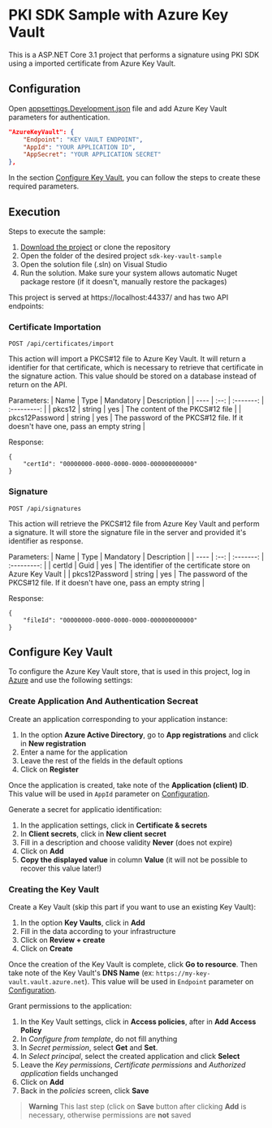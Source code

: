 # PKI SDK Sample with Azure Key Vault
This is a ASP.NET Core 3.1 project that performs a signature using PKI SDK
using a imported certificate from Azure Key Vault.

## Configuration
Open [appsettings.Development.json](/KeyVaultSample/appsettings.Development.json#L2-L6)
file and add Azure Key Vault parameters for authentication. 

```json
"AzureKeyVault": {
    "Endpoint": "KEY VAULT ENDPOINT",
    "AppId": "YOUR APPLICATION ID",
    "AppSecret": "YOUR APPLICATION SECRET"
},
```

In the section [Configure Key Vault](#configure-key-vault),
you can follow the steps to create these required parameters.

## Execution

Steps to execute the sample:
1. [Download the project](https://github.com/LacunaSoftware/GeneralSamples/archive/master.zip) or clone the repository
1. Open the folder of the desired project `sdk-key-vault-sample`
1. Open the solution file (.sln) on Visual Studio
1. Run the solution. Make sure your system allows automatic Nuget package restore (if it doesn't, manually restore the packages)

This project is served at https://localhost:44337/ and has two API endpoints:

### Certificate Importation

`POST /api/certificates/import`

This action will import a PKCS#12 file to Azure Key Vault.
It will return a identifier for that certificate, which is necessary to retrieve that certificate in the signature action.
This value should be stored on a database instead of return on the API.

Parameters:
| Name | Type | Mandatory | Description |
| ---- | :--: | :-------: | :---------: |
| pkcs12 | string | yes | The content of the PKCS#12 file |
| pkcs12Password | string | yes | The password of the PKCS#12 file. If it doesn't have one, pass an empty string |

Response:
```
{
	"certId": "00000000-0000-0000-0000-000000000000"
}
```

### Signature

`POST /api/signatures`

This action will retrieve the PKCS#12 file from Azure Key Vault and perform a signature.
It will store the signature file in the server and provided it's identifier as response.

Parameters:
| Name | Type | Mandatory | Description |
| ---- | :--: | :-------: | :---------: |
| certId | Guid | yes | The identifier of the certificate store on Azure Key Vault |
| pkcs12Password | string | yes | The password of the PKCS#12 file. If it doesn't have one, pass an empty string |

Response:
```
{
	"fileId": "00000000-0000-0000-0000-000000000000"
}
```


## Configure Key Vault
To configure the Azure Key Vault store, that is used in this project, log in
[Azure](https://portal.azure.com/) and use the following settings:

### Create Application And Authentication Secreat
Create an application corresponding to your application instance:
1. In the option **Azure Active Directory**, go to **App registrations** and click in **New registration**
1. Enter a name for the application
1. Leave the rest of the fields in the default options
1. Click on **Register**

Once the application is created, take note of the **Application (client) ID**.
This value will be used in `AppId` parameter on [Configuration](#configuration).

Generate a secret for applicatio identification:
1. In the application settings, click in **Certificate & secrets**
1. In **Client secrets**, click in **New client secret**
1. Fill in a description and choose validity **Never** (does not expire)
1. Click on **Add**
1. **Copy the displayed value** in column **Value** (it will not be possible to recover this value later!)

### Creating the Key Vault
Create a Key Vault (skip this part if you want to use an existing Key Vault):
1. In the option **Key Vaults**, click in **Add**
1. Fill in the data according to your infrastructure
1. Click on **Review + create**
1. Click on **Create**

Once the creation of the Key Vault is complete, click **Go to resource**. Then
take note of the Key Vault's **DNS Name** (ex: `https://my-key-vault.vault.azure.net`).
This value will be used in `Endpoint` parameter on [Configuration](#configuration).

Grant permissions to the application:
1. In the Key Vault settings, click in **Access policies**, after in **Add Access Policy**
1. In *Configure from template*, do not fill anything
1. In *Secret permission*, select **Get** and **Set**.
1. In *Select principal*, select the created application and click **Select**
1. Leave the *Key permissions*, *Certificate permissions* and *Authorized application* fields unchanged
1. Click on **Add**
1. Back in the *policies* screen, click **Save**

> **Warning**
> This last step (click on **Save** button after clicking **Add** is necessary,
> otherwise permissions are **not** saved


